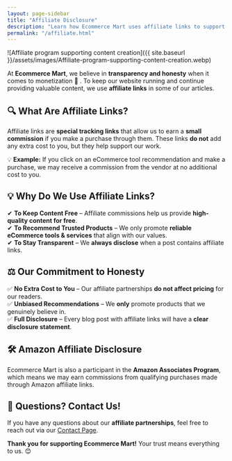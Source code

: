 ```yaml
---
layout: page-sidebar
title: "Affiliate Disclosure"
description: "Learn how Ecommerce Mart uses affiliate links to support our platform. Transparency is our priority!"
permalink: "/affiliate.html"
---
```


![Affiliate program supporting content creation]({{ site.baseurl }}/assets/images/Affiliate-program-supporting-content-creation.webp)

At  **Ecommerce Mart**, we believe in **transparency and honesty** when it comes to monetization 📝 . To keep our website running and continue providing valuable content, we use **affiliate links** in some of our articles.  

## 🔍 **What Are Affiliate Links?**  

Affiliate links are **special tracking links** that allow us to earn a **small commission** if you make a purchase through them. These links **do not** add any extra cost to you, but they help support our work.  

💡 **Example:** If you click on an eCommerce tool recommendation and make a purchase, we may receive a commission from the vendor at no additional cost to you.  

## 💡 **Why Do We Use Affiliate Links?**  

✔ **To Keep Content Free** – Affiliate commissions help us provide **high-quality content for free**.  
✔ **To Recommend Trusted Products** – We only promote **reliable eCommerce tools & services** that align with our values.  
✔ **To Stay Transparent** – We **always disclose** when a post contains affiliate links.  

## ⚖️ **Our Commitment to Honesty**  

✅ **No Extra Cost to You** – Our affiliate partnerships **do not affect pricing** for our readers.  
✅ **Unbiased Recommendations** – We **only** promote products that we genuinely believe in.  
✅ **Full Disclosure** – Every blog post with affiliate links will have a **clear disclosure statement**.  

## 🛠 **Amazon Affiliate Disclosure**  

Ecommerce Mart is also a participant in the **Amazon Associates Program**, which means we may earn commissions from qualifying purchases made through Amazon affiliate links.  

## 📢 **Questions? Contact Us!**  

If you have any questions about our **affiliate partnerships**, feel free to reach out via our [Contact Page](/contact-us/).  

**Thank you for supporting Ecommerce Mart!** Your trust means everything to us. 😊  
